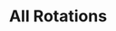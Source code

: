 ---
title: All Rotations
image: image.png
filter: filter-rotations

content:
    items: 
        - '@taxonomy.function': stud_tilt
        - '@taxonomy.function': stud_twist
        - '@taxonomy.function': axle_tilt
    filter:
        published: true
        type: 'tech' 
    order:
        by: date
        dir: desc
    limit: 12
    pagination: true

form:
    name: filter-rotations
    id: items-filter
    classes: form-inline
    fields:
        -
            name: rotation_type
            label: Rotation Type
            type: select
            id: rotation_type
            default: all
            options:
                'all': 'All Types'
                'stud_tilt': 'Stud Tilt'
                'stud_twist': 'Stud Twist'
                # 'axle_tilt': 'Axle Tilt'

        - 
            name: rotation_angle
            label: Rotation Angle
            type: select
            id: rotation_angle
            default: all
            options:
                'all': 'All Angles'
                '45': '45°'
                '90': '90°'
                '180': '180°'
                'all-1': '-------'
                '_0-45': '00° - 45°'
                '_45-90': '45° - 90°'
                '_90-180': '90° - 180°'

        # - 
        #     name: order
        #     #label: Order By
        #     type: select
        #     id: order
        #     outerclasses: new-line
        #     default: date
        #     options:
        #         'newest':        'Newest'
        #         'oldest':        'Oldest'
        #         'last_modified': 'Last modified'
        #         'sep1' :         '-------------'
        #         'biggest':       'Biggest'
        #         'smallest':      'Smallest'
        #         'most_parts':    'Most Parts'
        #         'least_parts':   'Least Parts'
        #         'sep2' :         '-------------'
        #         'random':        'Random'

        - 
            name: order_by
            label: Order By
            type: select
            id: order_by
            outerclasses: new-line
            default: date
            options:
                'title': 'by Title'
                'date': 'by Date Added'
                'modified': 'by Date Modified'
                'header.taxonomy.partcount': 'by Part Count'
                'random': 'in Random Order'

        -
            name: order_dir
            label: Order Direction
            type: select
            id: order_dir
            default: desc
            options:
                'asc': 'Ascending'
                'desc': 'Descending'

    buttons:
        submit:
            value: Filter
    process:
        # filter: true
        redirect: >-
            /techs/collections/rotations/{% 
                set rotation_angle = form.value.rotation_angle                                   %}{%
                set rotation_angle = rotation_angle|slice(0,3) == 'all' ? 'all' : rotation_angle %}{%
                set rotation_type  = form.value.rotation_type                                    %}{%
                if rotation_type == 'all'                                                        %}{%
                    if rotation_angle != 'all'                                                   %}{%
                        set filter = 'rotation_angle:' ~ rotation_angle ~ '/'                    %}{%
                    endif                                                                        %}{%
                else                                                                             %}{%
                    if rotation_angle != 'all'                                                   %}{%
                        set filter = rotation_type ~ '_angle:' ~ rotation_angle ~ '/'            %}{%
                    else                                                                         %}{%
                        set filter = 'function:' ~ rotation_type ~ '/'                           %}{%
                    endif                                                                        %}{%
                endif                                                                            %}{{ filter }}{%
                set order = form.value.order                                                     %}{%
                set order_dir = form.value.order_dir                                             %}{%
                set ordering = 'orderby:' ~ order_by ~ '/orderdir:' ~ order_dir                  %}{{ ordering }}

---